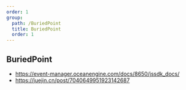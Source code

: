 ```yaml
---
order: 1
group:
  path: /BuriedPoint
  title: BuriedPoint
  order: 1
---
```


## BuriedPoint

- https://event-manager.oceanengine.com/docs/8650/jssdk_docs/
- https://juejin.cn/post/7040649951923142687
